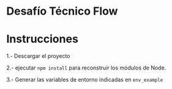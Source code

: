 # Desafío Técnico Flow

# Instrucciones 

1.- Descargar el proyecto

2.- ejecutar ```npm install``` para reconstruir los módulos de Node.

3.- Generar las variables de entorno indicadas en ```env_example```
